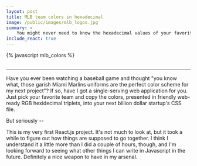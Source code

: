 ```yaml
---
layout: post
title: MLB team colors in hexadecimal
image: /public/images/mlb_logos.jpg
summary: >
    You might never need to know the hexadecimal values of your favorite baseball team's colors, but if you do, this is your jam. More importantly, it's a good opportunity to play with React.js, Facebook's open source javascript framework.
include_react: true
---
```


<div id="mlb-colors-root"></div>

{% javascript mlb_colors %}
<br /><br />
<hr />

Have you ever been watching a baseball game and thought "you know what, those garish Miami Marlins uniforms are the perfect color scheme for my next project"? If so, have I got a single-serving web application for you. Just pick your favorite team and copy the colors, presented in friendly web-ready RGB hexidecimal triplets, into your next billion dollar startup's CSS file.

But seriously --

This is my very first React.js project. It's not much to look at, but it took a while to figure out how things are supposed to go together. I think I understand it a little more than I did a couple of hours, though, and I'm looking forward to seeing what other things I can write in Javascript in the future. Definitely a nice weapon to have in my arsenal.
